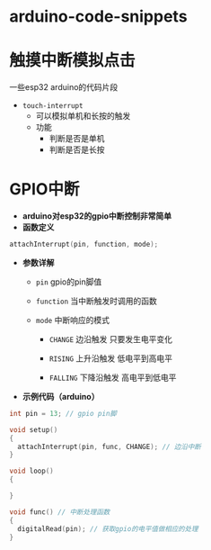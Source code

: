 # arduino-code-snippets

# 触摸中断模拟点击

一些esp32 arduino的代码片段

- `touch-interrupt`
  - 可以模拟单机和长按的触发
  - 功能
    - 判断是否是单机
    - 判断是否是长按

# GPIO中断

- **arduino对esp32的gpio中断控制非常简单**
- **函数定义**

```c++
attachInterrupt(pin, function, mode);
```
- **参数详解**
	- `pin` gpio的pin脚值

	- `function` 当中断触发时调用的函数

	- `mode` 中断响应的模式

		- `CHANGE` 边沿触发 只要发生电平变化

		- `RISING` 上升沿触发 低电平到高电平

		- `FALLING` 下降沿触发 高电平到低电平

- **示例代码（arduino）**

```c++
int pin = 13; // gpio pin脚

void setup()
{
  attachInterrupt(pin, func, CHANGE); // 边沿中断
}

void loop()
{

}

void func()	// 中断处理函数
{
  digitalRead(pin); // 获取gpio的电平值做相应的处理
}
```
